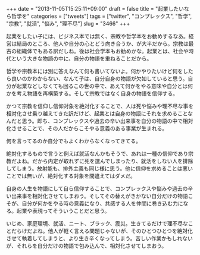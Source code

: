 +++
date = "2013-11-05T15:25:11+09:00"
draft = false
title = "起業したいなら哲学を"
categories = ["tweets"]
tags = ["twitter", "コンプレックス", "哲学", "宗教", "就活", "悩み", "理不尽"]
slug = "3466"
+++

起業をしたい子には、ビジネス本では無く、宗教や哲学本をお勧めするなあ。経営は結局のところ、他人や自分の心とどう向き合うか、が大半だから。宗教は最古の組織体でもある訳だしね。後は社会学本もお勧めかな。起業とは、社会や時代という大きな物語の中に、自分の物語を重ねることだから。

哲学や宗教本には別に答えなんて何も書いてないよ。何かやりたいけど何をしたら良いのかわからない、なんて子は、自分自身の物語が欠如していると思う。自分が起業などしなくても回るこの世の中で、あえて何かをやる意味や自分とは何かを考え物語を再構築する。そして宗教ではなく自身の物語を信仰する。

かつて宗教を信仰し信仰対象を絶対化することで、人は死や悩みや理不尽な事を相対化させ乗り越えてきた訳だけど、起業とは自身の物語にそれを求めることなんだと思う。即ち、コンプレックスや過去の辛い出来事を自分の物語の中で相対化させることで、その人だからこそやる意義のある事業が生まれる。

何を言ってるのか自分でもよくわからなくなってきてる。

絶対化するもので言うと例えば就活なんかもそうで、あれは一種の信仰であり宗教だよね。だから内定が取れずに死を選んでしまったり、就活をしない人を排除してしまう。放射能も、排外主義も同じ様に思う。他に信仰を求めることは悪いことでは無いが、絶対化する対象を間違えてはダメだ。

自身の人生を物語にして自ら信仰することで、コンプレックスや悩みや過去の辛い出来事を相対化させてしまおう。そしてその替えがきかない自分だけの物語こそが、自分が何かをやる時の意義になり、共感する人を仲間に巻き込む力になる。起業や表現ってそういうことだと思う。

いじめ、家庭環境、就活、ニート、ブラック、震災。生きてるだけで理不尽なことだらけだよね。他人が軽く言える問題じゃないが、そのひとつひとつを絶対化させて執着してしまうと、より生き辛くなってしまう。苦しい作業かもしれないが、それらを自分だけの物語で包み込んで、相対化させてしまおう。
